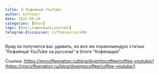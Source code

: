 ```yaml
---
title: 🗒 Кофейный YouTube
author: kofezavr
date: 2022-09-28
categories: [Блог]
tags: [блог,кофенация,youtube]
telegram-discussion: coffeesaurus/496
--- 
```

Вряд ли получится вас удивить, но все же порекомендую статью "Кофейный YouTube на русском" в блоге "Кофенация"

Ссылка: [https://mycoffeenation.ru/blog/diveintocoffee/coffee-youtube/](https://mycoffeenation.ru/blog/diveintocoffee/coffee-youtube/)